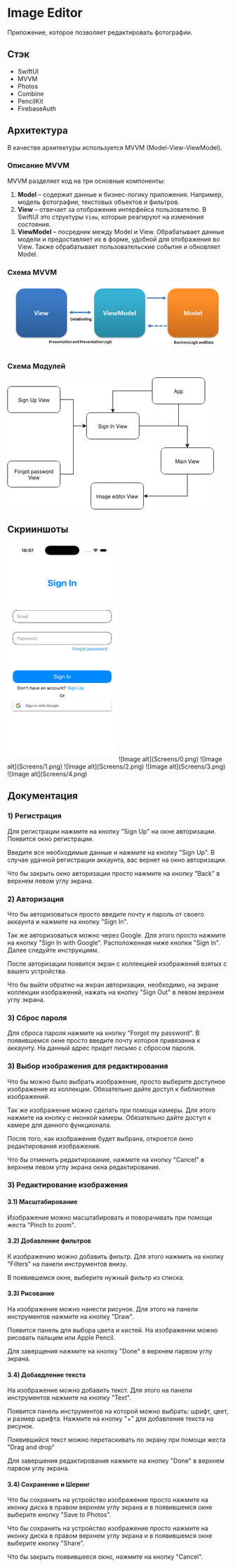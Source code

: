 # Image Editor

Приложение, которое позволяет редактировать фотографии.

## Стэк

- SwiftUI
- MVVM
- Photos
- Combine
- PencilKit
- FirebaseAuth

## Архитектура

В качестве архитектуры используется MVVM (Model-View-ViewModel).

### Описание MVVM

MVVM разделяет код на три основные компоненты:

1. **Model** – содержит данные и бизнес-логику приложения. Например, модель фотографии, текстовых объектов и фильтров.
2. **View** – отвечает за отображение интерфейса пользователю. В SwiftUI это структуры `View`, которые реагируют на изменения состояния.
3. **ViewModel** – посредник между Model и View. Обрабатывает данные модели и предоставляет их в форме, удобной для отображения во View. Также обрабатывает пользовательские события и обновляет Model.

### Схема MVVM

![Image alt](Screens/MVVM.png)

### Схема Модулей

![Image alt](Screens/Modules.png)

## Скрииншоты

<img src="Screens/0.png" alt="" width="250" height="500"/>
![Image alt](Screens/0.png) 
![Image alt](Screens/1.png)
![Image alt](Screens/2.png)
![Image alt](Screens/3.png)
![Image alt](Screens/4.png)


## Документация

### 1) Регистрация 

Для регистрации нажмите на кнопку "Sign Up" на окне авторизации. Появится окно регистрации.

Введите все необходимые данные и нажмите на кнопку "Sign Up". В случае удачной регистрации аккаунта, вас вернет на окно авторизации.

Что бы закрыть окно авторизации просто нажмите на кнопку "Back" в верхнем левом углу экрана.

### 2) Авторизация 

Что бы авторизоваться просто введите почту и пароль от своего аккаунта и нажмите на кнопку "Sign In".

Так же авторизоваться можно через Google. Для этого просто нажмите на кнопку "Sign In with Google". 
Расположенная ниже кнопки "Sign In". Далее следуйте инструкциям.

После авторизации появится экран с коллекцией изображений взятых с вашего устройства.

Что бы выйти обратно на жкран авторизации, необходимо, на экране коллекции изображений, нажать на кнопку "Sign Out" в левом верзнем углу экрана. 

### 3) Сброс пароля

Для сброса пароля нажмите на кнопку "Forgot my password". В появившемся окне просто введите почту котороя привязанна к аккаунту. На данный адрес придет письмо с сбросом пароля. 

### 3) Выбор изображения для редактирования

Что бы можно было выбрать изображение, просто выберите доступное изображение из коллекции. Обязательно дайте доступ к библиотеке изображений. 

Так же изображение можно сделать при помощи камеры. Для этого нажмите на кнопку с иконкой камеры. Обязательно дайте доступ к камере для данного функционала.

После того, как изображение будет выбрана, откроется окно редактирования изображения. 

Что бы отменить редактирование, нажмите на кнопку "Cancel" в верхнем левом углу экрана окна редактирования.

### 3) Редактирование изображения
#### 3.1) Масштабирование

Изображение можно масштабировать и поворачивать при помощи жеста "Pinch to zoom".

#### 3.2) Добавление фильтров

К изображению можно добавить фильтр. Для этого нажмить на кнопку "Filters" на панели инструментов внизу.

В появившемся окне, выберите нужный фильтр из списка.

#### 3.3) Рисование

На изображение можно нанести рисунок. Для этого на панели инструментов нажмите на кнопку "Draw".

Появится панель для выбора цвета и кистей. На изображении можно рисовать пальцем или Apple Pencil.

Для заверщения нажмите на кнопку "Done" в верхнем парвом углу экрана.

#### 3.4) Добавдление текста

На изображение можно добавить текст. Для этого на панели инструментов нажмите на кнопку "Text".

Появится панель инструментов на которой можно выбрать: шрифт, цвет, и размер шрифта. Нажмите на кнопку "+" для добавления текста на рисунок.

Появившийся текст можно перетаскивать по экрану при помощи жеста "Drag and drop"

Для завершения редактирования нажмите на кнопку "Done" в верхнем парвом углу экрана.

#### 3.4) Сохранение и Шеринг

Что бы сохранить на устройство изображение просто нажмите на иконку диска в правом верхнем углу экрана и в появившемся окне выберите кнопку "Save to Photos".

Что бы сохранить на устройство изображение просто нажмите на иконку диска в правом верхнем углу экрана и в появившемся окне выберите кнопку "Share".

Что бы закрыть появившееся окно, нажмите на кнопку "Cancel".




































